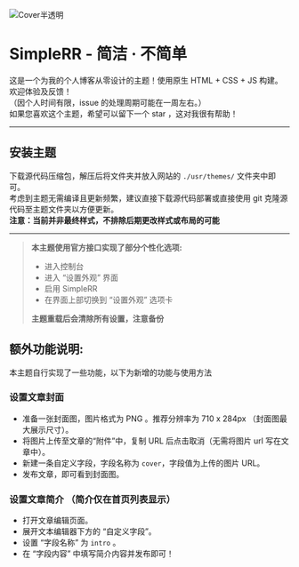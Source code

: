 ![Cover半透明](https://github.com/HIM049/SimpleRR/assets/67405384/8410079a-57d8-4227-a229-28cd18989233)

# SimpleRR - 简洁 · 不简单
这是一个为我的个人博客从零设计的主题！使用原生 HTML + CSS + JS 构建。欢迎体验及反馈！  
（因个人时间有限，issue 的处理周期可能在一周左右。）  
如果您喜欢这个主题，希望可以留下一个 star ，这对我很有帮助！


---

## 安装主题
下载源代码压缩包，解压后将文件夹并放入网站的 `./usr/themes/` 文件夹中即可。  
考虑到主题无需编译且更新频繁，建议直接下载源代码部署或直接使用 git 克隆源代码至主题文件夹以方便更新。  
**注意：当前并非最终样式，不排除后期更改样式或布局的可能**

---

>**本主题使用官方接口实现了部分个性化选项:**
>- 进入控制台
>- 进入 “设置外观” 界面
>- 启用 SimpleRR
>- 在界面上部切换到 “设置外观” 选项卡
>  
>**主题重载后会清除所有设置，注意备份**

## 额外功能说明:
本主题自行实现了一些功能，以下为新增的功能与使用方法

### 设置文章封面
- 准备一张封面图，图片格式为 PNG 。推荐分辨率为 710 x 284px （封面图最大展示尺寸）。
- 将图片上传至文章的“附件”中，复制 URL 后点击取消（无需将图片 url 写在文章中）。
- 新建一条自定义字段，字段名称为 `cover`，字段值为上传的图片 URL。
- 发布文章，即可看到封面图。

### 设置文章简介 （简介仅在首页列表显示）
- 打开文章编辑页面。
- 展开文本编辑器下方的 “自定义字段”。
- 设置 “字段名称” 为 `intro` 。
- 在 “字段内容” 中填写简介内容并发布即可！

